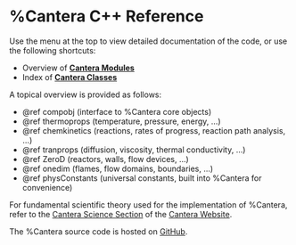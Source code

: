 # %Cantera C++ Reference

Use the menu at the top to view detailed documentation of the code, or use the
following shortcuts:

* Overview of [**Cantera Modules**](modules.html)
* Index of [**Cantera Classes**](classes.html)

A topical overview is provided as follows:

* @ref compobj (interface to %Cantera core objects)
* @ref thermoprops (temperature, pressure, energy, ...)
* @ref chemkinetics (reactions, rates of progress, reaction path analysis, ...)
* @ref tranprops (diffusion, viscosity, thermal conductivity, ...)
* @ref ZeroD (reactors, walls, flow devices, ...)
* @ref onedim (flames, flow domains, boundaries, ...)
* @ref physConstants (universal constants, built into %Cantera for convenience)

For fundamental scientific theory used for the implementation of %Cantera, refer to the
[Cantera Science Section](https://cantera.org/science/index.html) of the
[Cantera Website](https://cantera.org).

The %Cantera source code is hosted on [GitHub](https://github.com/Cantera/cantera).
